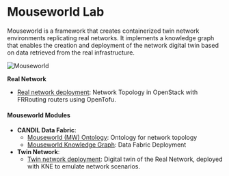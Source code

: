 # Mouseworld Lab 

Mouseworld is a framework that creates containerized twin network environments replicating real networks. It implements a knowledge graph that enables the creation and deployment of the network digital twin based on data retrieved from the real infrastructure.

![Mouseworld](https://raw.githubusercontent.com/Mouseworld-Lab/MW-figures/main/IETF-NDT.png)

**Real Network**
  - [Real network deployment](https://github.com/Mouseworld-Lab/Mouseworld/Opentofu/realnetwork): Network Topology in OpenStack with FRRouting routers using OpenTofu.

#### Mouseworld Modules

- **CANDIL Data Fabric**:
  - [Mouseworld (MW) Ontology](https://github.com/Mouseworld-Lab/mouseworld-ontology): Ontology for network topology
  - [Mouseworld Knowledge Graph](https://github.com/Mouseworld-Lab/mouseworld-kg): Data Fabric Deployment 
- **Twin Network**: 
  - [Twin network deployment](https://github.com/Mouseworld-Lab/NDT-EDGE/blob/main/deployment-kne/README.md): Digital twin of the Real Network, deployed with KNE to emulate network scenarios.



